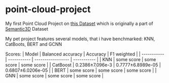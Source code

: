 # point-cloud-project
My first Point Cloud Project on [this Dataset](https://www.kaggle.com/datasets/kmader/point-cloud-segmentation) which is originally a part of [Semantic3D](http://semantic3d.net/) Dataset

My pet project features several models, that i have benchmarked: KNN, CatBoots, BERT and GCNN

Scores: 
| Model       | Balanced accuracy    | Accuracy | F1 weighted |
| ----------- | ----------- | ----------------- | ----------- |
| KNN      | some score  | some score        | some score  |
| CatBoost   | 0.2386±7.096e-3 | 0.7777±6.8989e-05 | 0.6807±6.0206e-05 |
| BERT      | some score  | some score        | some score  |
| GNN   | some score  | some score        | some score  |
